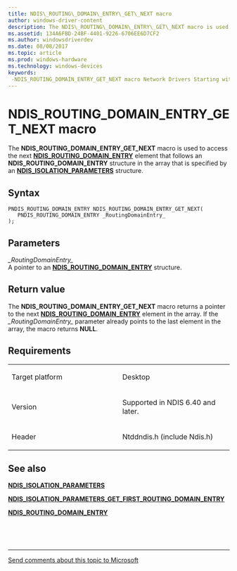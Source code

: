 ```yaml
---
title: NDIS\_ROUTING\_DOMAIN\_ENTRY\_GET\_NEXT macro
author: windows-driver-content
description: The NDIS\_ROUTING\_DOMAIN\_ENTRY\_GET\_NEXT macro is used to access the next NDIS\_ROUTING\_DOMAIN\_ENTRY element that follows an NDIS\_ROUTING\_DOMAIN\_ENTRY structure in the array that is specified by an NDIS\_ISOLATION\_PARAMETERS structure.
ms.assetid: 134A6FBD-24BF-4401-9226-6706EE6D7CF2
ms.author: windowsdriverdev
ms.date: 08/08/2017
ms.topic: article
ms.prod: windows-hardware
ms.technology: windows-devices
keywords: 
 -NDIS_ROUTING_DOMAIN_ENTRY_GET_NEXT macro Network Drivers Starting with Windows Vista
---
```


# NDIS\_ROUTING\_DOMAIN\_ENTRY\_GET\_NEXT macro


The **NDIS\_ROUTING\_DOMAIN\_ENTRY\_GET\_NEXT** macro is used to access the next [**NDIS\_ROUTING\_DOMAIN\_ENTRY**](https://msdn.microsoft.com/library/windows/hardware/dn383681) element that follows an **NDIS\_ROUTING\_DOMAIN\_ENTRY** structure in the array that is specified by an [**NDIS\_ISOLATION\_PARAMETERS**](https://msdn.microsoft.com/library/windows/hardware/dn383679) structure.

Syntax
------

```ManagedCPlusPlus
PNDIS_ROUTING_DOMAIN_ENTRY NDIS_ROUTING_DOMAIN_ENTRY_GET_NEXT(
   PNDIS_ROUTING_DOMAIN_ENTRY _RoutingDomainEntry_
);
```

Parameters
----------

*\_RoutingDomainEntry\_*   
A pointer to an [**NDIS\_ROUTING\_DOMAIN\_ENTRY**](https://msdn.microsoft.com/library/windows/hardware/dn383681) structure.

Return value
------------

The **NDIS\_ROUTING\_DOMAIN\_ENTRY\_GET\_NEXT** macro returns a pointer to the next [**NDIS\_ROUTING\_DOMAIN\_ENTRY**](https://msdn.microsoft.com/library/windows/hardware/dn383681) element in the array. If the *\_RoutingDomainEntry\_* parameter already points to the last element in the array, the macro returns **NULL**.

Requirements
------------

<table>
<colgroup>
<col width="50%" />
<col width="50%" />
</colgroup>
<tbody>
<tr class="odd">
<td><p>Target platform</p></td>
<td>Desktop</td>
</tr>
<tr class="even">
<td><p>Version</p></td>
<td><p>Supported in NDIS 6.40 and later.</p></td>
</tr>
<tr class="odd">
<td><p>Header</p></td>
<td>Ntddndis.h (include Ndis.h)</td>
</tr>
</tbody>
</table>

## See also


[**NDIS\_ISOLATION\_PARAMETERS**](https://msdn.microsoft.com/library/windows/hardware/dn383679)

[**NDIS\_ISOLATION\_PARAMETERS\_GET\_FIRST\_ROUTING\_DOMAIN\_ENTRY**](ndis-isolation-parameters-get-first-routing-domain-entry.md)

[**NDIS\_ROUTING\_DOMAIN\_ENTRY**](https://msdn.microsoft.com/library/windows/hardware/dn383681)

 

 


--------------------
[Send comments about this topic to Microsoft](mailto:wsddocfb@microsoft.com?subject=Documentation%20feedback%20%5Bnetvista\netvista%5D:%20NDIS_ROUTING_DOMAIN_ENTRY_GET_NEXT%20macro%20%20RELEASE:%20%288/8/2017%29&body=%0A%0APRIVACY%20STATEMENT%0A%0AWe%20use%20your%20feedback%20to%20improve%20the%20documentation.%20We%20don't%20use%20your%20email%20address%20for%20any%20other%20purpose,%20and%20we'll%20remove%20your%20email%20address%20from%20our%20system%20after%20the%20issue%20that%20you're%20reporting%20is%20fixed.%20While%20we're%20working%20to%20fix%20this%20issue,%20we%20might%20send%20you%20an%20email%20message%20to%20ask%20for%20more%20info.%20Later,%20we%20might%20also%20send%20you%20an%20email%20message%20to%20let%20you%20know%20that%20we've%20addressed%20your%20feedback.%0A%0AFor%20more%20info%20about%20Microsoft's%20privacy%20policy,%20see%20http://privacy.microsoft.com/default.aspx. "Send comments about this topic to Microsoft")


